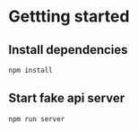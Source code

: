 # Gettting started

## Install dependencies

```sh
npm install
```

## Start fake api server

```sh
npm run server
```
